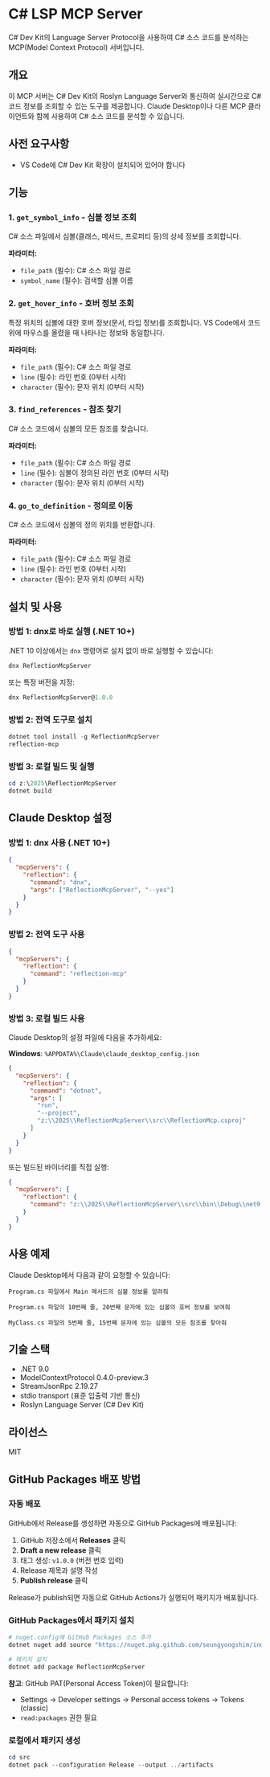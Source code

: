 # C# LSP MCP Server

C# Dev Kit의 Language Server Protocol을 사용하여 C# 소스 코드를 분석하는 MCP(Model Context Protocol) 서버입니다.

## 개요

이 MCP 서버는 C# Dev Kit의 Roslyn Language Server와 통신하여 실시간으로 C# 코드 정보를 조회할 수 있는 도구를 제공합니다. Claude Desktop이나 다른 MCP 클라이언트와 함께 사용하여 C# 소스 코드를 분석할 수 있습니다.

## 사전 요구사항

- VS Code에 C# Dev Kit 확장이 설치되어 있어야 합니다

## 기능

### 1. `get_symbol_info` - 심볼 정보 조회
C# 소스 파일에서 심볼(클래스, 메서드, 프로퍼티 등)의 상세 정보를 조회합니다.

**파라미터:**
- `file_path` (필수): C# 소스 파일 경로
- `symbol_name` (필수): 검색할 심볼 이름

### 2. `get_hover_info` - 호버 정보 조회
특정 위치의 심볼에 대한 호버 정보(문서, 타입 정보)를 조회합니다. VS Code에서 코드 위에 마우스를 올렸을 때 나타나는 정보와 동일합니다.

**파라미터:**
- `file_path` (필수): C# 소스 파일 경로
- `line` (필수): 라인 번호 (0부터 시작)
- `character` (필수): 문자 위치 (0부터 시작)

### 3. `find_references` - 참조 찾기
C# 소스 코드에서 심볼의 모든 참조를 찾습니다.

**파라미터:**
- `file_path` (필수): C# 소스 파일 경로
- `line` (필수): 심볼이 정의된 라인 번호 (0부터 시작)
- `character` (필수): 문자 위치 (0부터 시작)

### 4. `go_to_definition` - 정의로 이동
C# 소스 코드에서 심볼의 정의 위치를 반환합니다.

**파라미터:**
- `file_path` (필수): C# 소스 파일 경로
- `line` (필수): 라인 번호 (0부터 시작)
- `character` (필수): 문자 위치 (0부터 시작)

## 설치 및 사용

### 방법 1: dnx로 바로 실행 (.NET 10+)

.NET 10 이상에서는 `dnx` 명령어로 설치 없이 바로 실행할 수 있습니다:

```powershell
dnx ReflectionMcpServer
```

또는 특정 버전을 지정:

```powershell
dnx ReflectionMcpServer@1.0.0
```

### 방법 2: 전역 도구로 설치

```powershell
dotnet tool install -g ReflectionMcpServer
reflection-mcp
```

### 방법 3: 로컬 빌드 및 실행

```powershell
cd z:\2025\ReflectionMcpServer
dotnet build
```

## Claude Desktop 설정

### 방법 1: dnx 사용 (.NET 10+)

```json
{
  "mcpServers": {
    "reflection": {
      "command": "dnx",
      "args": ["ReflectionMcpServer", "--yes"]
    }
  }
}
```

### 방법 2: 전역 도구 사용

```json
{
  "mcpServers": {
    "reflection": {
      "command": "reflection-mcp"
    }
  }
}
```

### 방법 3: 로컬 빌드 사용

Claude Desktop의 설정 파일에 다음을 추가하세요:

**Windows**: `%APPDATA%\Claude\claude_desktop_config.json`

```json
{
  "mcpServers": {
    "reflection": {
      "command": "dotnet",
      "args": [
        "run",
        "--project",
        "z:\\2025\\ReflectionMcpServer\\src\\ReflectionMcp.csproj"
      ]
    }
  }
}
```

또는 빌드된 바이너리를 직접 실행:

```json
{
  "mcpServers": {
    "reflection": {
      "command": "z:\\2025\\ReflectionMcpServer\\src\\bin\\Debug\\net9.0\\ReflectionMcp.exe"
    }
  }
}
```

## 사용 예제

Claude Desktop에서 다음과 같이 요청할 수 있습니다:

```
Program.cs 파일에서 Main 메서드의 심볼 정보를 알려줘
```

```
Program.cs 파일의 10번째 줄, 20번째 문자에 있는 심볼의 호버 정보를 보여줘
```

```
MyClass.cs 파일의 5번째 줄, 15번째 문자에 있는 심볼의 모든 참조를 찾아줘
```

## 기술 스택

- .NET 9.0
- ModelContextProtocol 0.4.0-preview.3
- StreamJsonRpc 2.19.27
- stdio transport (표준 입출력 기반 통신)
- Roslyn Language Server (C# Dev Kit)

## 라이선스

MIT

## GitHub Packages 배포 방법

### 자동 배포

GitHub에서 Release를 생성하면 자동으로 GitHub Packages에 배포됩니다:

1. GitHub 저장소에서 **Releases** 클릭
2. **Draft a new release** 클릭
3. 태그 생성: `v1.0.0` (버전 번호 입력)
4. Release 제목과 설명 작성
5. **Publish release** 클릭

Release가 publish되면 자동으로 GitHub Actions가 실행되어 패키지가 배포됩니다.

### GitHub Packages에서 패키지 설치

```powershell
# nuget.config에 GitHub Packages 소스 추가
dotnet nuget add source "https://nuget.pkg.github.com/seungyongshim/index.json" --name github --username USERNAME --password GITHUB_PAT

# 패키지 설치
dotnet add package ReflectionMcpServer
```

**참고**: GitHub PAT(Personal Access Token)이 필요합니다:
- Settings → Developer settings → Personal access tokens → Tokens (classic)
- `read:packages` 권한 필요

### 로컬에서 패키지 생성

```powershell
cd src
dotnet pack --configuration Release --output ../artifacts
```

